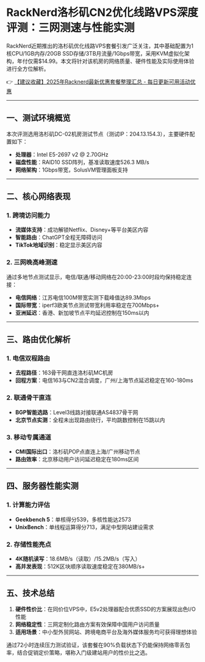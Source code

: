 # RackNerd洛杉矶CN2优化线路VPS深度评测：三网测速与性能实测

RackNerd近期推出的洛杉矶优化线路VPS套餐引发广泛关注，其中基础配置为1核CPU/1GB内存/20GB SSD存储/3TB月流量/1Gbps带宽，采用KVM虚拟化架构，年付仅需$14.99。本文将针对该机房的网络质量、硬件性能及实际使用体验进行全方位解析。

👉 [【建议收藏】2025年Racknerd最新优惠套餐整理汇总 - 每日更新可用活动优惠](https://bit.ly/Rack_Nerd)

---

## 一、测试环境概览
本次评测选用洛杉矶DC-02机房测试节点（测试IP：204.13.154.3），主要硬件配置如下：
- **处理器**：Intel E5-2697 v2 @ 2.70GHz
- **磁盘性能**：RAID10 SSD阵列，基准读取速度526.3 MB/s
- **网络架构**：1Gbps带宽，SolusVM管理面板支持

---

## 二、核心网络表现
### 1. 跨境访问能力
- **流媒体支持**：成功解锁Netflix、Disney+等平台美区内容
- **智能路由**：ChatGPT全程无障碍访问
- **TikTok地域识别**：稳定显示美区内容

### 2. 三网晚高峰测速
通过多地节点测试显示，电信/联通/移动网络在20:00-23:00时段均保持稳定连接：
- **电信网络**：江苏电信100M带宽实测下载峰值达89.3Mbps
- **国际带宽**：iperf3欧美节点测试带宽利用率稳定在700Mbps+
- **亚洲延迟**：香港、新加坡节点平均延迟控制在150ms以内

---

## 三、路由优化解析
### 1. 电信双程路由
- **去程路径**：163骨干网直连洛杉矶MC机房
- **回程方案**：电信163与CN2混合调度，广州/上海节点延迟稳定在160-180ms

### 2. 联通骨干直连
- **BGP智能选路**：Level3线路对接联通AS4837骨干网
- **北京节点实测**：全程未出现路由绕行，平均跳数控制在15跳以内

### 3. 移动专属通道
- **CMI国际出口**：洛杉矶POP点直连上海/广州移动节点
- **路由效率**：北京移动用户访问延迟稳定在180ms区间

---

## 四、服务器性能实测
### 1. 计算能力评估
- **Geekbench 5**：单核得分539，多核性能达2573
- **UnixBench**：单线程运算得分713，满足中型网站建设需求

### 2. 存储性能亮点
- **4K随机读写**：18.6MB/s（读取）/15.2MB/s（写入）
- **高并发表现**：512K区块顺序读取速度稳定在380MB/s+

---

## 五、技术总结
1. **硬件性价比**：在同价位VPS中，E5v2处理器配合优质SSD的方案展现出色I/O性能
2. **网络稳定性**：三网定制化路由方案有效保障中国用户访问质量
3. **适用场景**：中小型外贸网站、跨境电商平台及海外媒体服务均可获得理想体验

通过72小时连续压力测试验证，该套餐在90%负载状态下仍能保持网络零丢包率，结合促销定价策略，堪称入门级建站用户的性价比之选。